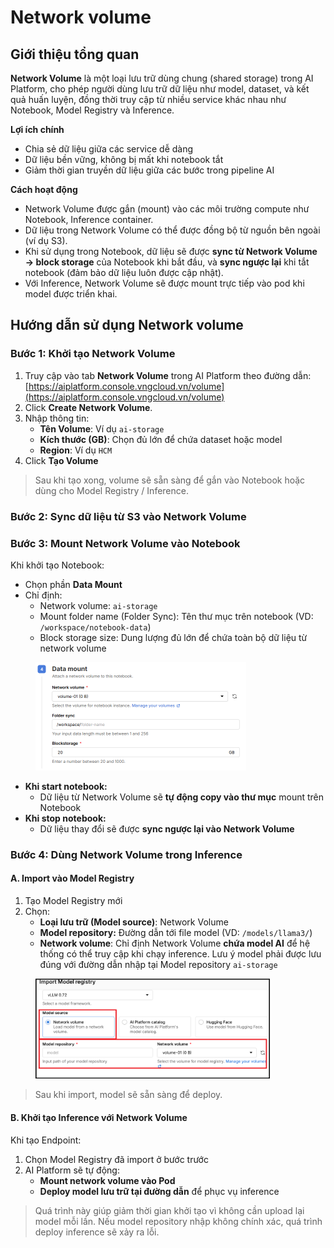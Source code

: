 # Network volume

## **Giới thiệu tổng quan**

**Network Volume** là một loại lưu trữ dùng chung (shared storage) trong AI Platform, cho phép người dùng lưu trữ dữ liệu như model, dataset, và kết quả huấn luyện, đồng thời truy cập từ nhiều service khác nhau như Notebook, Model Registry và Inference.

**Lợi ích chính**

* Chia sẻ dữ liệu giữa các service dễ dàng
* Dữ liệu bền vững, không bị mất khi notebook tắt
* Giảm thời gian truyền dữ liệu giữa các bước trong pipeline AI

**Cách hoạt động**

* Network Volume được gắn (mount) vào các môi trường compute như Notebook, Inference container.
* Dữ liệu trong Network Volume có thể được đồng bộ từ nguồn bên ngoài (ví dụ S3).
* Khi sử dụng trong Notebook, dữ liệu sẽ được **sync từ Network Volume → block storage** của Notebook khi bắt đầu, và **sync ngược lại** khi tắt notebook (đảm bảo dữ liệu luôn được cập nhật).
* Với Inference, Network Volume sẽ được mount trực tiếp vào pod khi model được triển khai.

## **Hướng dẫn sử dụng Network volume**

### Bước 1: Khởi tạo Network Volume

1. Truy cập vào tab **Network Volume** trong AI Platform theo đường dẫn: [https://aiplatform.console.vngcloud.vn/volume](https://aiplatform.console.vngcloud.vn/volume)
2. Click **Create Network Volume**.
3. Nhập thông tin:
   * **Tên Volume**: Ví dụ `ai-storage`
   * **Kích thước (GB)**: Chọn đủ lớn để chứa dataset hoặc model
   * **Region**: Ví dụ `HCM`
4. Click **Tạo Volume**

> Sau khi tạo xong, volume sẽ sẵn sàng để gắn vào Notebook hoặc dùng cho Model Registry / Inference.

### Bước 2: Sync dữ liệu từ S3 vào Network Volume

### Bước 3: Mount Network Volume vào Notebook

Khi khởi tạo Notebook:

* Chọn phần **Data Mount**
* Chỉ định:
  * Network volume: `ai-storage`
  * Mount folder name (Folder Sync): Tên thư mục trên notebook (VD: `/workspace/notebook-data`)
  * Block storage size: Dung lượng đủ lớn để chứa toàn bộ dữ liệu từ network volume

<figure><img src="../../.gitbook/assets/image (1079).png" alt="" width="337"><figcaption></figcaption></figure>

* **Khi start notebook:**
  * Dữ liệu từ Network Volume sẽ **tự động copy vào thư mục** mount trên Notebook
* **Khi stop notebook:**
  * Dữ liệu thay đổi sẽ được **sync ngược lại vào Network Volume**

### Bước 4: Dùng Network Volume trong Inference

#### **A. Import vào Model Registry**

1. Tạo Model Registry mới
2. Chọn:
   * **Loại lưu trữ (Model source)**: Network Volume
   * **Model repository:** Đường dẫn tới file model (VD: `/models/llama3/`)
   * **Network volume**: Chỉ định Network Volume **chứa model AI** để hệ thống có thể truy cập khi chạy inference. Lưu ý model phải được lưu đúng với đường dẫn nhập tại Model repository `ai-storage`&#x20;

<figure><img src="../../.gitbook/assets/image (1080).png" alt="" width="375"><figcaption></figcaption></figure>

> Sau khi import, model sẽ sẵn sàng để deploy.

#### **B. Khởi tạo Inference với Network Volume**

Khi tạo Endpoint:

1. Chọn Model Registry đã import ở bước trước
2. AI Platform sẽ tự động:
   * **Mount network volume vào Pod**
   * **Deploy model lưu trữ tại đường dẫn** để phục vụ inference

> Quá trình này giúp giảm thời gian khởi tạo vì không cần upload lại model mỗi lần. Nếu model repository nhập không chính xác, quá trình deploy inference sẽ xảy ra lỗi.

